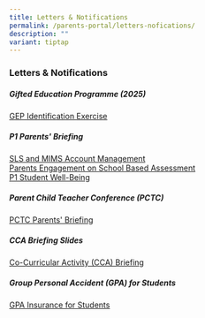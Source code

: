 ```yaml
---
title: Letters & Notifications
permalink: /parents-portal/letters-nofications/
description: ""
variant: tiptap
---
```

<h3>Letters &amp; Notifications</h3>
<h5><strong>Gifted Education Programme (2025)</strong></h5>
<p><a href="/files/GEP_Identification_Exercise__2025_.pdf" rel="noopener nofollow" target="_blank">GEP Identification Exercise</a>
</p>
<h5><strong>P1 Parents' Briefing</strong></h5>
<p><a href="/files/P1_2025/P1_Parents_Briefing_SLS_and_MIMS_Account_Management.pdf" rel="noopener nofollow" target="_blank">SLS and MIMS Account Management</a>
<br><a href="/files/P1_2025/P1_Parents_Engagement_on_School_Based_Assessment_2025.pdf" rel="noopener nofollow" target="_blank">Parents Engagement on School Based Assessment</a>
<br><a href="/files/P1_2025/P1_Student_Well_Being_Presentation_by_YH.pdf" rel="noopener nofollow" target="_blank">P1 Student Well-Being</a>
</p>
<h5><strong>Parent Child Teacher Conference (PCTC)</strong></h5>
<p><a href="/files/PCTC/2024_CHIJ_KCP_Parent_Teacher_Meetings_PCTC__for_parents_.pdf" rel="noopener nofollow" target="_blank">PCTC Parents' Briefing</a>
</p>
<h5><strong>CCA Briefing Slides</strong></h5>
<p><a href="/files/PCTC/2024_CHIJ_KCP_CCA_Briefing__for_parents_.pdf" rel="noopener nofollow" target="_blank">Co-Curricular Activity (CCA) Briefing</a>
</p>
<h5><strong>Group Personal Accident (GPA) for Students</strong></h5>
<p><a href="/files/Product_Fact_Sheet__Year_2025_.pdf" rel="noopener nofollow" target="_blank">GPA Insurance for Students</a>
</p>
<h5></h5>
<h5></h5>
<p></p>